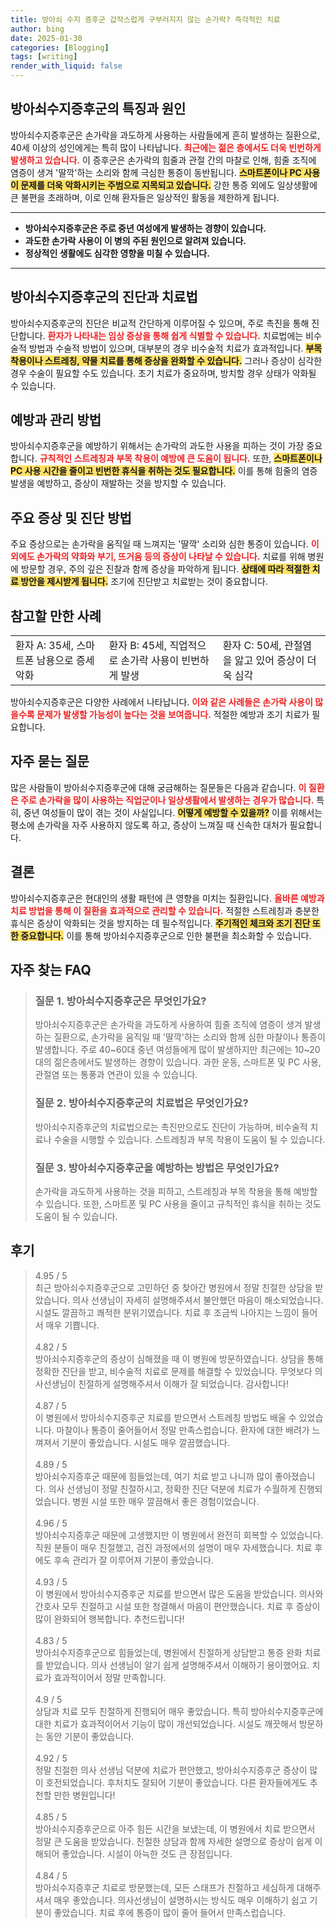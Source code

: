 ```yaml
---
title: 방아쇠 수지 증후군 갑작스럽게 구부러지지 않는 손가락? 즉각적인 치료
author: bing
date: 2025-01-30
categories: [Blogging]
tags: [writing]
render_with_liquid: false
---
```



<h2 id='방아쇠수지증후군의 특징과 원인'>방아쇠수지증후군의 특징과 원인</h2>

<p>방아쇠수지증후군은 손가락을 과도하게 사용하는 사람들에게 흔히 발생하는 질환으로, 40세 이상의 성인에게는 특히 많이 나타납니다. <b><span style="color: #ee2323;">최근에는 젊은 층에서도 더욱 빈번하게 발생하고 있습니다.</span></b> 이 증후군은 손가락의 힘줄과 관절 간의 마찰로 인해, 힘줄 조직에 염증이 생겨 '딸깍'하는 소리와 함께 극심한 통증이 동반됩니다. <b><span style="background-color: #ffe066;">스마트폰이나 PC 사용이 문제를 더욱 악화시키는 주범으로 지목되고 있습니다.</span></b> 강한 통증 외에도 일상생활에 큰 불편을 초래하며, 이로 인해 환자들은 일상적인 활동을 제한하게 됩니다.</p>

<hr />

<ul>
    <li><b>방아쇠수지증후군은 주로 중년 여성에게 발생하는 경향이 있습니다.</b></li>
    <li><b>과도한 손가락 사용이 이 병의 주된 원인으로 알려져 있습니다.</b></li>
    <li><b>정상적인 생활에도 심각한 영향을 미칠 수 있습니다.</b></li>
</ul>

<hr />

<h2 id='방아쇠수지증후군의 진단과 치료법'>방아쇠수지증후군의 진단과 치료법</h2>

<p>방아쇠수지증후군의 진단은 비교적 간단하게 이루어질 수 있으며, 주로 촉진을 통해 진단합니다. <b><span style="color: #ee2323;">환자가 나타내는 임상 증상을 통해 쉽게 식별할 수 있습니다.</span></b> 치료법에는 비수술적 방법과 수술적 방법이 있으며, 대부분의 경우 비수술적 치료가 효과적입니다. <b><span style="background-color: #ffe066;">부목 착용이나 스트레칭, 약물 치료를 통해 증상을 완화할 수 있습니다.</span></b> 그러나 증상이 심각한 경우 수술이 필요할 수도 있습니다. 초기 치료가 중요하며, 방치할 경우 상태가 악화될 수 있습니다.</p>

<h2 id='예방과 관리 방법'>예방과 관리 방법</h2>

<p>방아쇠수지증후군을 예방하기 위해서는 손가락의 과도한 사용을 피하는 것이 가장 중요합니다. <b><span style="color: #ee2323;">규칙적인 스트레칭과 부목 착용이 예방에 큰 도움이 됩니다.</span></b> 또한, <b><span style="background-color: #ffe066;">스마트폰이나 PC 사용 시간을 줄이고 빈번한 휴식을 취하는 것도 필요합니다.</span></b> 이를 통해 힘줄의 염증 발생을 예방하고, 증상이 재발하는 것을 방지할 수 있습니다.</p>

<h2 id='주요 증상 및 진단 방법'>주요 증상 및 진단 방법</h2>

<p>주요 증상으로는 손가락을 움직일 때 느껴지는 '딸깍' 소리와 심한 통증이 있습니다. <b><span style="color: #ee2323;">이외에도 손가락의 약화와 부기, 뜨거움 등의 증상이 나타날 수 있습니다.</span></b> 치료를 위해 병원에 방문할 경우, 주의 깊은 진찰과 함께 증상을 파악하게 됩니다. <b><span style="background-color: #ffe066;">상태에 따라 적절한 치료 방안을 제시받게 됩니다.</span></b> 조기에 진단받고 치료받는 것이 중요합니다.</p>

<h2 id='참고할 만한 사례'>참고할 만한 사례</h2>

<table>
    <tr>
        <td>환자 A: 35세, 스마트폰 남용으로 증세 악화</td>
        <td>환자 B: 45세, 직업적으로 손가락 사용이 빈번하게 발생</td>
        <td>환자 C: 50세, 관절염을 앓고 있어 증상이 더욱 심각</td>
    </tr>
</table>

<p>방아쇠수지증후군은 다양한 사례에서 나타납니다. <b><span style="color: #ee2323;">이와 같은 사례들은 손가락 사용이 많을수록 문제가 발생할 가능성이 높다는 것을 보여줍니다.</span></b> 적절한 예방과 조기 치료가 필요합니다.</p>

<h2 id='자주 묻는 질문'>자주 묻는 질문</h2>

<p>많은 사람들이 방아쇠수지증후군에 대해 궁금해하는 질문들은 다음과 같습니다. <b><span style="color: #ee2323;">이 질환은 주로 손가락을 많이 사용하는 직업군이나 일상생활에서 발생하는 경우가 많습니다.</span></b> 특히, 중년 여성들이 많이 겪는 것이 사실입니다. <b><span style="background-color: #ffe066;">어떻게 예방할 수 있을까?</span></b> 이를 위해서는 평소에 손가락을 자주 사용하지 않도록 하고, 증상이 느껴질 때 신속한 대처가 필요합니다.</p>

<h2 id='결론'>결론</h2>

<p>방아쇠수지증후군은 현대인의 생활 패턴에 큰 영향을 미치는 질환입니다. <b><span style="color: #ee2323;">올바른 예방과 치료 방법을 통해 이 질환을 효과적으로 관리할 수 있습니다.</span></b> 적절한 스트레칭과 충분한 휴식은 증상이 악화되는 것을 방지하는 데 필수적입니다. <b><span style="background-color: #ffe066;">주기적인 체크와 조기 진단 또한 중요합니다.</span></b> 이를 통해 방아쇠수지증후군으로 인한 불편을 최소화할 수 있습니다.</p>


<h2 id='자주_찾는_FAQ'>자주 찾는 FAQ</h2>
<div itemscope="" itemtype="https://schema.org/FAQPage"> 
<blockquote> 
<div itemscope="" itemprop="mainEntity" itemtype="https://schema.org/Question"> 
<h3 itemprop="name">질문 1. 방아쇠수지증후군은 무엇인가요?</h3> 
<div itemscope="" itemprop="acceptedAnswer" itemtype="https://schema.org/Answer"> 
<span itemprop="text"> 
<p>방아쇠수지증후군은 손가락을 과도하게 사용하여 힘줄 조직에 염증이 생겨 발생하는 질환으로, 손가락을 움직일 때 '딸깍'하는 소리와 함께 심한 마찰이나 통증이 발생합니다. 주로 40~60대 중년 여성들에게 많이 발생하지만 최근에는 10~20대의 젊은층에서도 발생하는 경향이 있습니다. 과한 운동, 스마트폰 및 PC 사용, 관절염 또는 통풍과 연관이 있을 수 있습니다.</p> 
</span> 
</div> 
</div> 

<div itemscope="" itemprop="mainEntity" itemtype="https://schema.org/Question"> 
<h3 itemprop="name">질문 2. 방아쇠수지증후군의 치료법은 무엇인가요?</h3> 
<div itemscope="" itemprop="acceptedAnswer" itemtype="https://schema.org/Answer"> 
<span itemprop="text"> 
<p>방아쇠수지증후군의 치료법으로는 촉진만으로도 진단이 가능하며, 비수술적 치료나 수술을 시행할 수 있습니다. 스트레칭과 부목 착용이 도움이 될 수 있습니다.</p> 
</span> 
</div> 
</div> 

<div itemscope="" itemprop="mainEntity" itemtype="https://schema.org/Question"> 
<h3 itemprop="name">질문 3. 방아쇠수지증후군을 예방하는 방법은 무엇인가요?</h3> 
<div itemscope="" itemprop="acceptedAnswer" itemtype="https://schema.org/Answer"> 
<span itemprop="text"> 
<p>손가락을 과도하게 사용하는 것을 피하고, 스트레칭과 부목 착용을 통해 예방할 수 있습니다. 또한, 스마트폰 및 PC 사용을 줄이고 규칙적인 휴식을 취하는 것도 도움이 될 수 있습니다.</p> 
</span> 
</div> 
</div> 
</blockquote> 
</div>
<h2 id='후기'>후기</h2>
<div itemscope itemtype="https://schema.org/Product">
  <blockquote>
  <div itemprop="review" itemscope itemtype="https://schema.org/Review">
      <div itemprop="reviewRating" itemscope itemtype="https://schema.org/Rating"> <span itemprop="ratingValue">4.95</span> / <span itemprop="bestRating">5</span> </div>
      <span itemprop="reviewBody">최근 방아쇠수지증후군으로 고민하던 중 찾아간 병원에서 정말 친절한 상담을 받았습니다. 의사 선생님이 자세히 설명해주셔서 불안했던 마음이 해소되었습니다. 시설도 깔끔하고 쾌적한 분위기였습니다. 치료 후 조금씩 나아지는 느낌이 들어서 매우 기쁩니다.</span>
  </div>
  <br>
  <div itemprop="review" itemscope itemtype="https://schema.org/Review">
      <div itemprop="reviewRating" itemscope itemtype="https://schema.org/Rating"> <span itemprop="ratingValue">4.82</span> / <span itemprop="bestRating">5</span> </div>
      <span itemprop="reviewBody">방아쇠수지증후군의 증상이 심해졌을 때 이 병원에 방문하였습니다. 상담을 통해 정확한 진단을 받고, 비수술적 치료로 문제를 해결할 수 있었습니다. 무엇보다 의사선생님이 친절하게 설명해주셔서 이해가 잘 되었습니다. 감사합니다!</span>
  </div>
  <br>
  <div itemprop="review" itemscope itemtype="https://schema.org/Review">
      <div itemprop="reviewRating" itemscope itemtype="https://schema.org/Rating"> <span itemprop="ratingValue">4.87</span> / <span itemprop="bestRating">5</span> </div>
      <span itemprop="reviewBody">이 병원에서 방아쇠수지증후군 치료를 받으면서 스트레칭 방법도 배울 수 있었습니다. 마찰이나 통증이 줄어들어서 정말 만족스럽습니다. 환자에 대한 배려가 느껴져서 기분이 좋았습니다. 시설도 매우 깔끔했습니다.</span>
  </div>
  <br>
  <div itemprop="review" itemscope itemtype="https://schema.org/Review">
      <div itemprop="reviewRating" itemscope itemtype="https://schema.org/Rating"> <span itemprop="ratingValue">4.89</span> / <span itemprop="bestRating">5</span> </div>
      <span itemprop="reviewBody">방아쇠수지증후군 때문에 힘들었는데, 여기 치료 받고 나니까 많이 좋아졌습니다. 의사 선생님이 정말 친절하시고, 정확한 진단 덕분에 치료가 수월하게 진행되었습니다. 병원 시설 또한 매우 깔끔해서 좋은 경험이었습니다.</span>
  </div>
  <br>
  <div itemprop="review" itemscope itemtype="https://schema.org/Review">
      <div itemprop="reviewRating" itemscope itemtype="https://schema.org/Rating"> <span itemprop="ratingValue">4.96</span> / <span itemprop="bestRating">5</span> </div>
      <span itemprop="reviewBody">방아쇠수지증후군 때문에 고생했지만 이 병원에서 완전히 회복할 수 있었습니다. 직원 분들이 매우 친절했고, 검진 과정에서의 설명이 매우 자세했습니다. 치료 후에도 후속 관리가 잘 이루어져 기분이 좋았습니다.</span>
  </div>
  <br>
  <div itemprop="review" itemscope itemtype="https://schema.org/Review">
      <div itemprop="reviewRating" itemscope itemtype="https://schema.org/Rating"> <span itemprop="ratingValue">4.93</span> / <span itemprop="bestRating">5</span> </div>
      <span itemprop="reviewBody">이 병원에서 방아쇠수지증후군 치료를 받으면서 많은 도움을 받았습니다. 의사와 간호사 모두 친절하고 시설 또한 청결해서 마음이 편안했습니다. 치료 후 증상이 많이 완화되어 행복합니다. 추천드립니다!</span>
  </div>
  <br>
  <div itemprop="review" itemscope itemtype="https://schema.org/Review">
      <div itemprop="reviewRating" itemscope itemtype="https://schema.org/Rating"> <span itemprop="ratingValue">4.83</span> / <span itemprop="bestRating">5</span> </div>
      <span itemprop="reviewBody">방아쇠수지증후군으로 힘들었는데, 병원에서 친절하게 상담받고 통증 완화 치료를 받았습니다. 의사 선생님이 알기 쉽게 설명해주셔서 이해하기 용이했어요. 치료가 효과적이어서 정말 만족합니다.</span>
  </div>
  <br>
  <div itemprop="review" itemscope itemtype="https://schema.org/Review">
      <div itemprop="reviewRating" itemscope itemtype="https://schema.org/Rating"> <span itemprop="ratingValue">4.9</span> / <span itemprop="bestRating">5</span> </div>
      <span itemprop="reviewBody">상담과 치료 모두 친절하게 진행되어 매우 좋았습니다. 특히 방아쇠수지증후군에 대한 치료가 효과적이어서 기능이 많이 개선되었습니다. 시설도 깨끗해서 방문하는 동안 기분이 좋았습니다.</span>
  </div>
  <br>
  <div itemprop="review" itemscope itemtype="https://schema.org/Review">
      <div itemprop="reviewRating" itemscope itemtype="https://schema.org/Rating"> <span itemprop="ratingValue">4.92</span> / <span itemprop="bestRating">5</span> </div>
      <span itemprop="reviewBody">정말 친절한 의사 선생님 덕분에 치료가 편안했고, 방아쇠수지증후군 증상이 많이 호전되었습니다. 후처치도 잘되어 기분이 좋았습니다. 다른 환자들에게도 추천할 만한 병원입니다!</span>
  </div>
  <br>
  <div itemprop="review" itemscope itemtype="https://schema.org/Review">
      <div itemprop="reviewRating" itemscope itemtype="https://schema.org/Rating"> <span itemprop="ratingValue">4.85</span> / <span itemprop="bestRating">5</span> </div>
      <span itemprop="reviewBody">방아쇠수지증후군으로 아주 힘든 시간을 보냈는데, 이 병원에서 치료 받으면서 정말 큰 도움을 받았습니다. 친절한 상담과 함께 자세한 설명으로 증상이 쉽게 이해되어 좋았습니다. 시설이 아늑한 것도 큰 장점입니다.</span>
  </div>
  <br>
  <div itemprop="review" itemscope itemtype="https://schema.org/Review">
      <div itemprop="reviewRating" itemscope itemtype="https://schema.org/Rating"> <span itemprop="ratingValue">4.84</span> / <span itemprop="bestRating">5</span> </div>
      <span itemprop="reviewBody">방아쇠수지증후군 치료로 방문했는데, 모든 스태프가 친절하고 세심하게 대해주셔서 매우 좋았습니다. 의사선생님이 설명하시는 방식도 매우 이해하기 쉽고 기분이 좋았습니다. 치료 후에 통증이 많이 줄어 들어서 만족스럽습니다.</span>
  </div>
  </blockquote>
</div>
